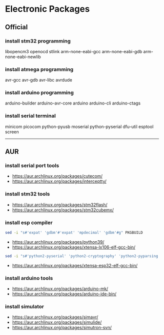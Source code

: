 # Electronic Packages

## Official

### install stm32 programming
libopencm3
openocd stlink
arm-none-eabi-gcc
arm-none-eabi-gdb
arm-none-eabi-newlib

### install atmega programming
avr-gcc avr-gdb avr-libc avrdude

### install arduino programming
arduino-builder arduino-avr-core
arduino arduino-cli arduino-ctags

### install serial terminal
minicom picocom python-pyusb moserial
python-pyserial dfu-util esptool screen

--------------------------------------------------------------------------------

## AUR

### install serial port tools
- https://aur.archlinux.org/packages/cutecom/
- https://aur.archlinux.org/packages/interceptty/

### install stm32 tools
- https://aur.archlinux.org/packages/stm32flash/
- https://aur.archlinux.org/packages/stm32cubemx/

### install esp compiler

```sh
sed -i "s#'expat' 'gdbm'#'expat' 'mpdecimal' 'gdbm'#g" PKGBUILD
```
- https://aur.archlinux.org/packages/python39/
- https://aur.archlinux.org/packages/xtensa-lx106-elf-gcc-bin/

```sh
sed -i "s#'python2-pyserial' 'python2-cryptography' 'python2-pyparsing'##g" PKGBUILD
```
- https://aur.archlinux.org/packages/xtensa-esp32-elf-gcc-bin/


### install arduino tools
- https://aur.archlinux.org/packages/arduino-mk/
- https://aur.archlinux.org/packages/arduino-ide-bin/

### install simulator
- https://aur.archlinux.org/packages/simavr/
- https://aur.archlinux.org/packages/simulide/
- https://aur.archlinux.org/packages/simutron-svn/

